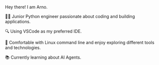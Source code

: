 Hey there! I am Arno.

👩‍💻 Junior Python engineer passionate about coding and building applications. 

🔍 Using VSCode as my preferred IDE.

🐧 Comfortable with Linux command line and enjoy exploring different tools and technologies.

📚 Currently learning about AI Agents.
